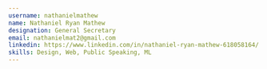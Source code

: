 ```yaml
---
username: nathanielmathew
name: Nathaniel Ryan Mathew
designation: General Secretary
email: nathanielmat2@gmail.com
linkedin: https://www.linkedin.com/in/nathaniel-ryan-mathew-618058164/
skills: Design, Web, Public Speaking, ML
---
```

